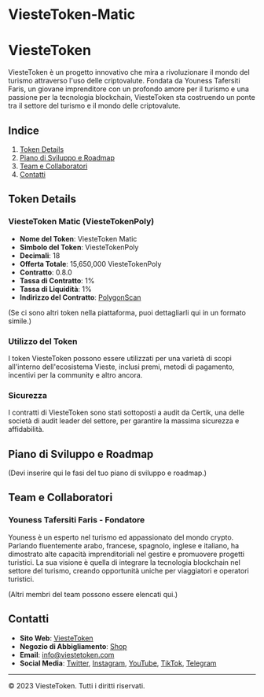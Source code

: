 # ViesteToken-Matic
# ViesteToken

ViesteToken è un progetto innovativo che mira a rivoluzionare il mondo del turismo attraverso l'uso delle criptovalute. Fondata da Youness Tafersiti Faris, un giovane imprenditore con un profondo amore per il turismo e una passione per la tecnologia blockchain, ViesteToken sta costruendo un ponte tra il settore del turismo e il mondo delle criptovalute.

## Indice

1. [Token Details](#token-details)
2. [Piano di Sviluppo e Roadmap](#piano-di-sviluppo-e-roadmap)
3. [Team e Collaboratori](#team-e-collaboratori)
4. [Contatti](#contatti)

## Token Details

### ViesteToken Matic (ViesteTokenPoly)

- **Nome del Token**: ViesteToken Matic
- **Simbolo del Token**: ViesteTokenPoly
- **Decimali**: 18
- **Offerta Totale**: 15,650,000 ViesteTokenPoly
- **Contratto**: 0.8.0
- **Tassa di Contratto**: 1%
- **Tassa di Liquidità**: 1%
- **Indirizzo del Contratto**: [PolygonScan](https://polygonscan.com/token/0x34e3abe94ad67cd612e8a42d76307db71d59079f)

(Se ci sono altri token nella piattaforma, puoi dettagliarli qui in un formato simile.)

### Utilizzo del Token

I token ViesteToken possono essere utilizzati per una varietà di scopi all'interno dell'ecosistema Vieste, inclusi premi, metodi di pagamento, incentivi per la community e altro ancora.

### Sicurezza

I contratti di ViesteToken sono stati sottoposti a audit da Certik, una delle società di audit leader del settore, per garantire la massima sicurezza e affidabilità.

## Piano di Sviluppo e Roadmap

(Devi inserire qui le fasi del tuo piano di sviluppo e roadmap.)

## Team e Collaboratori

### Youness Tafersiti Faris - Fondatore

Youness è un esperto nel turismo ed appassionato del mondo crypto. Parlando fluentemente arabo, francese, spagnolo, inglese e italiano, ha dimostrato alte capacità imprenditoriali nel gestire e promuovere progetti turistici. La sua visione è quella di integrare la tecnologia blockchain nel settore del turismo, creando opportunità uniche per viaggiatori e operatori turistici.

(Altri membri del team possono essere elencati qui.)

## Contatti

- **Sito Web**: [ViesteToken](https://www.viestetoken.com/)
- **Negozio di Abbigliamento**: [Shop](https://viestetoken.myspreadshop.it/)
- **Email**: info@viestetoken.com
- **Social Media**: [Twitter](https://twitter.com/Viestetoken), [Instagram](https://instagram.com/Viestetoken), [YouTube](https://youtube.com/@Viestetoken), [TikTok](https://tiktok.com/@Viestetoken), [Telegram](https://t.me/Viestetoken)

---

© 2023 ViesteToken. Tutti i diritti riservati.
